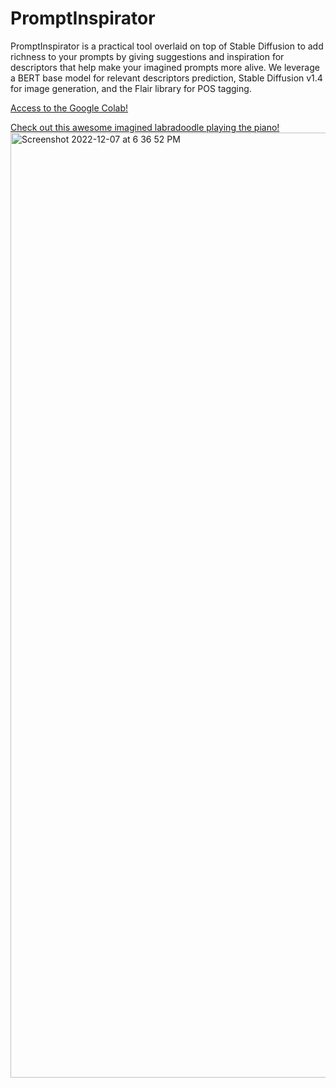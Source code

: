 # PromptInspirator

PromptInspirator is a practical tool overlaid on top of Stable Diffusion to add richness to your prompts by giving suggestions and inspiration for descriptors that help make your imagined prompts more alive.
We leverage a BERT base model for relevant descriptors prediction, Stable Diffusion v1.4 for image generation, and the Flair library for POS tagging.

[Access to the Google Colab!](https://colab.research.google.com/drive/1ZoJfgBdmZMIfOxDElOFCDTE6CX11Kx3U?usp=sharing)


[Check out this awesome imagined labradoodle playing the piano!](https://www.youtube.com/watch?v=w-ybC9Jrtq0 "PromptInspirator DEMO video December 2022")
[<img width="1512" alt="Screenshot 2022-12-07 at 6 36 52 PM" src="https://user-images.githubusercontent.com/16408205/206158013-ae856a9e-5798-4ae6-a111-4eb7da2cb6c3.png">](https://www.youtube.com/watch?v=w-ybC9Jrtq0 "PromptInspirator DEMO video December 2022")

